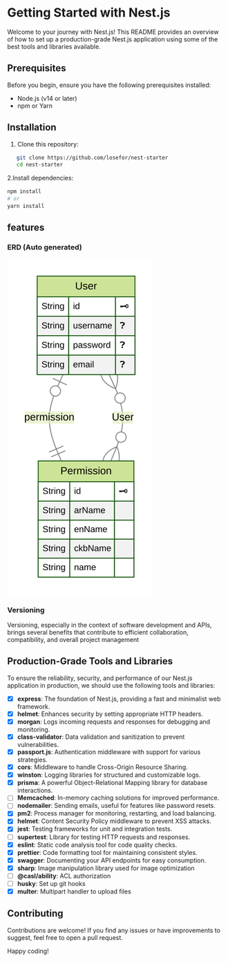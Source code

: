 # Getting Started with Nest.js

Welcome to your journey with Nest.js! This README provides an overview of how to set up a production-grade Nest.js application using some of the best tools and libraries available.

## Prerequisites

Before you begin, ensure you have the following prerequisites installed:

- Node.js (v14 or later)
- npm or Yarn

## Installation

1. Clone this repository:

```bash
   git clone https://github.com/losefor/nest-starter
   cd nest-starter
```

2.Install dependencies:

```bash
npm install
# or
yarn install
```

## features

### ERD (Auto generated)

![Auto generated erd](./src/prisma/generated-erd.svg)

### Versioning

Versioning, especially in the context of software development and APIs, brings several benefits that contribute to efficient collaboration, compatibility, and overall project management

## Production-Grade Tools and Libraries

To ensure the reliability, security, and performance of our Nest.js application in production, we should use the following tools and libraries:

- [x] **express**: The foundation of Nest.js, providing a fast and minimalist web framework.
- [x] **helmet**: Enhances security by setting appropriate HTTP headers.
- [x] **morgan**: Logs incoming requests and responses for debugging and monitoring.
- [x] **class-validator**: Data validation and sanitization to prevent vulnerabilities.
- [x] **passport.js**: Authentication middleware with support for various strategies.
- [x] **cors**: Middleware to handle Cross-Origin Resource Sharing.
- [x] **winston**: Logging libraries for structured and customizable logs.
- [x] **prisma**: A powerful Object-Relational Mapping library for database interactions.
- [ ] **Memcached**: In-memory caching solutions for improved performance.
- [ ] **nodemailer**: Sending emails, useful for features like password resets.
- [x] **pm2**: Process manager for monitoring, restarting, and load balancing.
- [x] **helmet**: Content Security Policy middleware to prevent XSS attacks.
- [x] **jest**: Testing frameworks for unit and integration tests.
- [ ] **supertest**: Library for testing HTTP requests and responses.
- [x] **eslint**: Static code analysis tool for code quality checks.
- [x] **prettier**: Code formatting tool for maintaining consistent styles.
- [x] **swagger**: Documenting your API endpoints for easy consumption.
- [x] **sharp**: Image manipulation library used for image optimization
- [ ] **@casl/ability**: ACL authorization
- [ ] **husky**: Set up git hooks
- [x] **multer**: Multipart handler to upload files

## Contributing

Contributions are welcome! If you find any issues or have improvements to suggest, feel free to open a pull request.

Happy coding!
